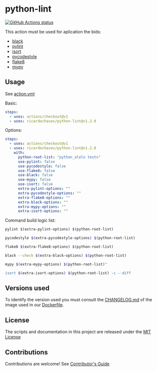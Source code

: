 # python-lint

<p align="left">
  <a href="https://github.com/ricardochaves/python-lint"><img alt="GitHub Actions status" src="https://github.com/ricardochaves/python-lint/workflows/Python%20Lint/badge.svg"></a>
</p>

This action must be used for aplication the bids:

- [black](https://github.com/psf/black)
- [pylint](https://www.pylint.org/)
- [isort](https://github.com/timothycrosley/isort)
- [pycodestyle](https://pycodestyle.readthedocs.io)
- [flake8](http://flake8.pycqa.org)
- [mypy](http://mypy-lang.org/)

## Usage

See [action.yml](action.yml)

Basic:

```yml
steps:
  - uses: actions/checkout@v1
  - uses: ricardochaves/python-lint@v1.2.0
```

Options:

```yml
steps:
  - uses: actions/checkout@v1
  - uses: ricardochaves/python-lint@v1.2.0
    with:
      python-root-list: "python_alelo tests"
      use-pylint: false
      use-pycodestyle: false
      use-flake8: false
      use-black: false
      use-mypy: false
      use-isort: false
      extra-pylint-options: ""
      extra-pycodestyle-options: ""
      extra-flake8-options: ""
      extra-black-options: ""
      extra-mypy-options: ""
      extra-isort-options: ""
```

Command build logic list:

```bash
pylint $(extra-pylint-options) $(python-root-list)

pycodestyle $(extra-pycodestyle-options) $(python-root-list)

flake8 $(extra-flake8-options) $(python-root-list)

black --check $(extra-black-options) $(python-root-list)

mypy $(extra-mypy-options) $(python-root-list)"

isort $(extra-isort-options) $(python-root-list) -c --diff
```

## Versions used

To identify the version used you must consult the [CHANGELOG.md](https://github.com/ricardochaves/python-lint-image/blob/master/CHANGELOG.md) of the image used in our [Dockerfile](Dockerfile).

## License

The scripts and documentation in this project are released under the [MIT License](LICENSE)

## Contributions

Contributions are welcome! See [Contributor's Guide](docs/contributors.md)
